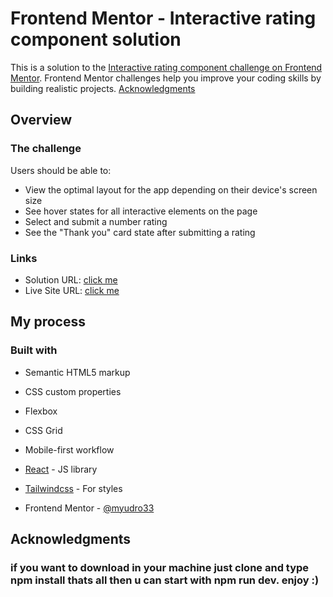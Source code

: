 # Frontend Mentor - Interactive rating component solution

This is a solution to the [Interactive rating component challenge on Frontend Mentor](https://www.frontendmentor.io/challenges/interactive-rating-component-koxpeBUmI). Frontend Mentor challenges help you improve your coding skills by building realistic projects. 
[Acknowledgments](#acknowledgments)

## Overview

### The challenge

Users should be able to:

- View the optimal layout for the app depending on their device's screen size
- See hover states for all interactive elements on the page
- Select and submit a number rating
- See the "Thank you" card state after submitting a rating

### Links

- Solution URL: [click me](https://www.frontendmentor.io/solutions/reacttailwind-BfcRmc47tc)
- Live Site URL: [click me](https://main--myudro33-interactive-rating-component.netlify.app/)

## My process

### Built with

- Semantic HTML5 markup
- CSS custom properties
- Flexbox
- CSS Grid
- Mobile-first workflow
- [React](https://reactjs.org/) - JS library
- [Tailwindcss](https://tailwindcss.com/) - For styles


- Frontend Mentor - [@myudro33](https://www.frontendmentor.io/profile/myudro33)


## Acknowledgments

### if you want to download in your machine just clone and type npm install thats all then u can start with npm run dev. enjoy :)
